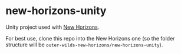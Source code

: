 # new-horizons-unity
Unity project used with [New Horizons](https://github.com/xen-42/outer-wilds-new-horizons).
 
For best use, clone this repo into the New Horizons one (so the folder structure will be `outer-wilds-new-horizons/new-horizons-unity`). 
